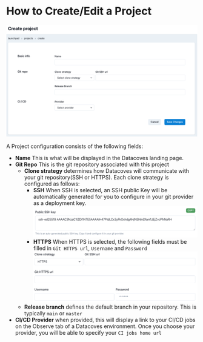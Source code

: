 # How to Create/Edit a Project

![Projects Create or Edit Page](../assets/projects_editnew_page.png)

A Project configuration consists of the following fields:
- **Name** This is what will be displayed in the Datacoves landing page.
- **Git Repo** This is the git repository associated with this project
    - **Clone strategy** determines how Datacoves will communicate with your git repository(SSH or HTTPS). Each clone strategy is configured as follows:
        - **SSH** When SSH is selected, an SSH public Key will be automatically generated for you to configure in your git provider as a deployment key.
        ![Repo SSH Key](../assets/projects_ssh_key.png)
        - **HTTPS** When HTTPS is selected, the following fields must be filled in `Git HTTPS url`, `Username` and `Password`
        ![Repo User Password Prompt](../assets/projects_https_data.png)
    - **Release branch** defines the default branch in your repository. This is typically `main` or `master`
- **CI/CD Provider** when provided, this will display a link to your CI/CD jobs on the Observe tab of a Datacoves environment. Once you choose your provider, you will be able to specify your `CI jobs home url`
